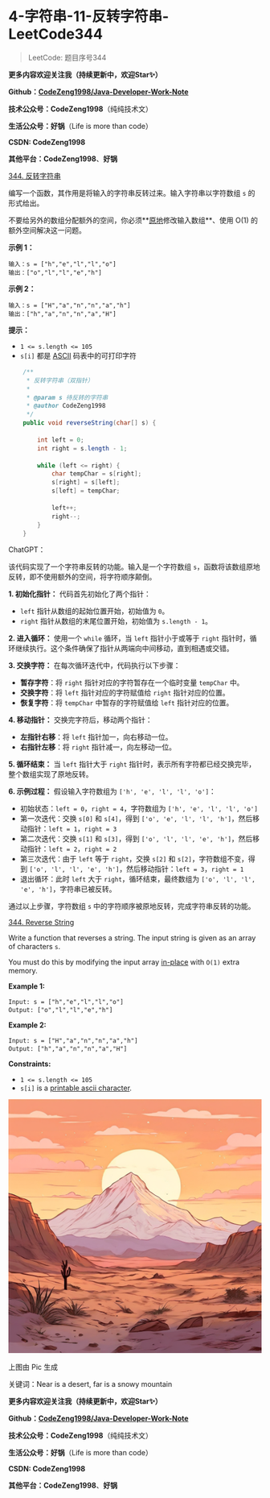 # 4-字符串-11-反转字符串-LeetCode344

> LeetCode: 题目序号344



**更多内容欢迎关注我（持续更新中，欢迎Star✨）**

**Github：[CodeZeng1998/Java-Developer-Work-Note](https://github.com/CodeZeng1998/Java-Developer-Work-Note)**

**技术公众号：CodeZeng1998**（纯纯技术文）

**生活公众号：好锅**（Life is more than code）

**CSDN: CodeZeng1998**

**其他平台：CodeZeng1998**、**好锅**





[344. 反转字符串](https://leetcode.cn/problems/reverse-string/)

编写一个函数，其作用是将输入的字符串反转过来。输入字符串以字符数组 `s` 的形式给出。

不要给另外的数组分配额外的空间，你必须**[原地](https://baike.baidu.com/item/原地算法)修改输入数组**、使用 O(1) 的额外空间解决这一问题。

 

**示例 1：**

```
输入：s = ["h","e","l","l","o"]
输出：["o","l","l","e","h"]
```

**示例 2：**

```
输入：s = ["H","a","n","n","a","h"]
输出：["h","a","n","n","a","H"]
```

 

**提示：**

- `1 <= s.length <= 105`
- `s[i]` 都是 [ASCII](https://baike.baidu.com/item/ASCII) 码表中的可打印字符







```java
    /**
     * 反转字符串（双指针）
     *
     * @param s 待反转的字符串
     * @author CodeZeng1998
     */
    public void reverseString(char[] s) {

        int left = 0;
        int right = s.length - 1;

        while (left <= right) {
            char tempChar = s[right];
            s[right] = s[left];
            s[left] = tempChar;

            left++;
            right--;
        }
    }
```

ChatGPT：

该代码实现了一个字符串反转的功能。输入是一个字符数组 `s`，函数将该数组原地反转，即不使用额外的空间，将字符顺序颠倒。

**1. 初始化指针：** 代码首先初始化了两个指针：

- `left` 指针从数组的起始位置开始，初始值为 `0`。
- `right` 指针从数组的末尾位置开始，初始值为 `s.length - 1`。

**2. 进入循环：** 使用一个 `while` 循环，当 `left` 指针小于或等于 `right` 指针时，循环继续执行。这个条件确保了指针从两端向中间移动，直到相遇或交错。

**3. 交换字符：** 在每次循环迭代中，代码执行以下步骤：

- **暂存字符**：将 `right` 指针对应的字符暂存在一个临时变量 `tempChar` 中。
- **交换字符**：将 `left` 指针对应的字符赋值给 `right` 指针对应的位置。
- **恢复字符**：将 `tempChar` 中暂存的字符赋值给 `left` 指针对应的位置。

**4. 移动指针：** 交换完字符后，移动两个指针：

- **左指针右移**：将 `left` 指针加一，向右移动一位。
- **右指针左移**：将 `right` 指针减一，向左移动一位。

**5. 循环结束：** 当 `left` 指针大于 `right` 指针时，表示所有字符都已经交换完毕，整个数组实现了原地反转。

**6. 示例过程：** 假设输入字符数组为 `['h', 'e', 'l', 'l', 'o']`：

- 初始状态：`left = 0`，`right = 4`，字符数组为 `['h', 'e', 'l', 'l', 'o']`
- 第一次迭代：交换 `s[0]` 和 `s[4]`，得到 `['o', 'e', 'l', 'l', 'h']`，然后移动指针：`left = 1`，`right = 3`
- 第二次迭代：交换 `s[1]` 和 `s[3]`，得到 `['o', 'l', 'l', 'e', 'h']`，然后移动指针：`left = 2`，`right = 2`
- 第三次迭代：由于 `left` 等于 `right`，交换 `s[2]` 和 `s[2]`，字符数组不变，得到 `['o', 'l', 'l', 'e', 'h']`，然后移动指针：`left = 3`，`right = 1`
- 退出循环：此时 `left` 大于 `right`，循环结束，最终数组为 `['o', 'l', 'l', 'e', 'h']`，字符串已被反转。

通过以上步骤，字符数组 `s` 中的字符顺序被原地反转，完成字符串反转的功能。





[344. Reverse String](https://leetcode.cn/problems/reverse-string/)

Write a function that reverses a string. The input string is given as an array of characters `s`.

You must do this by modifying the input array [in-place](https://en.wikipedia.org/wiki/In-place_algorithm) with `O(1)` extra memory.

 

**Example 1:**

```
Input: s = ["h","e","l","l","o"]
Output: ["o","l","l","e","h"]
```

**Example 2:**

```
Input: s = ["H","a","n","n","a","h"]
Output: ["h","a","n","n","a","H"]
```

 

**Constraints:**

- `1 <= s.length <= 105`
- `s[i]` is a [printable ascii character](https://en.wikipedia.org/wiki/ASCII#Printable_characters).



![](https://github.com/CodeZeng1998/Java-Developer-Work-Note/blob/main/Algorithm/image/4-%E5%AD%97%E7%AC%A6%E4%B8%B2-11-%E5%8F%8D%E8%BD%AC%E5%AD%97%E7%AC%A6%E4%B8%B2-LeetCode344.png?raw=true)

上图由 Pic 生成

关键词：Near is a desert, far is a snowy mountain



**更多内容欢迎关注我（持续更新中，欢迎Star✨）**

**Github：[CodeZeng1998/Java-Developer-Work-Note](https://github.com/CodeZeng1998/Java-Developer-Work-Note)**

**技术公众号：CodeZeng1998**（纯纯技术文）

**生活公众号：好锅**（Life is more than code）

**CSDN: CodeZeng1998**

**其他平台：CodeZeng1998**、**好锅**
